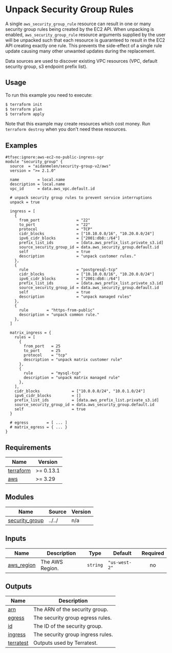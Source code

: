 # Unpack Security Group Rules

A single `aws_security_group_rule` resource can result in one or many security group rules being created by the EC2 API. When unpacking is enabled, `aws_security_group_rule` resource arguments supplied by the user will be unpacked such that each resource is guaranteed to result in the EC2 API creating exactly one rule. This prevents the side-effect of a single rule update causing many other unwanted updates during the replacement.

Data sources are used to discover existing VPC resources (VPC, default security group, s3 endpoint prefix list).

## Usage

To run this example you need to execute:

```bash
$ terraform init
$ terraform plan
$ terraform apply
```

Note that this example may create resources which cost money. Run `terraform destroy` when you don't need these resources.

<!-- BEGINNING OF PRE-COMMIT-TERRAFORM DOCS HOOK -->

## Examples

```hcl
#tfsec:ignore:aws-ec2-no-public-ingress-sgr
module "security_group" {
  source  = "aidanmelen/security-group-v2/aws"
  version = ">= 2.1.0"

  name        = local.name
  description = local.name
  vpc_id      = data.aws_vpc.default.id

  # unpack security group rules to prevent service interruptions
  unpack = true

  ingress = [
    {
      from_port                = "22"
      to_port                  = "22"
      protocol                 = "TCP"
      cidr_blocks              = ["10.10.0.0/16", "10.20.0.0/24"]
      ipv6_cidr_blocks         = ["2001:db8::/64"]
      prefix_list_ids          = [data.aws_prefix_list.private_s3.id]
      source_security_group_id = data.aws_security_group.default.id
      self                     = true
      description              = "unpack customer rules."
    },
    {
      rule                     = "postgresql-tcp"
      cidr_blocks              = ["10.10.0.0/16", "10.20.0.0/24"]
      ipv6_cidr_blocks         = ["2001:db8::/64"]
      prefix_list_ids          = [data.aws_prefix_list.private_s3.id]
      source_security_group_id = data.aws_security_group.default.id
      self                     = true
      description              = "unpack managed rules"
    },
    {
      rule        = "https-from-public"
      description = "unpack common rule."
    },
  ]

  matrix_ingress = {
    rules = [
      {
        from_port   = 25
        to_port     = 25
        protocol    = "tcp"
        description = "unpack matrix customer rule"
      },
      {
        rule        = "mysql-tcp"
        description = "unpack matrix managed rule"
      },
    ],
    cidr_blocks              = ["10.0.0.0/24", "10.0.1.0/24"]
    ipv6_cidr_blocks         = []
    prefix_list_ids          = [data.aws_prefix_list.private_s3.id]
    source_security_group_id = data.aws_security_group.default.id
    self                     = true
  }

  # egress        = [ ... ]
  # matrix_egress = { ... }
}
```

## Requirements

| Name | Version |
|------|---------|
| <a name="requirement_terraform"></a> [terraform](#requirement\_terraform) | >= 0.13.1 |
| <a name="requirement_aws"></a> [aws](#requirement\_aws) | >= 3.29 |
## Modules

| Name | Source | Version |
|------|--------|---------|
| <a name="module_security_group"></a> [security\_group](#module\_security\_group) | ../../ | n/a |
## Inputs

| Name | Description | Type | Default | Required |
|------|-------------|------|---------|:--------:|
| <a name="input_aws_region"></a> [aws\_region](#input\_aws\_region) | The AWS Region. | `string` | `"us-west-2"` | no |
## Outputs

| Name | Description |
|------|-------------|
| <a name="output_arn"></a> [arn](#output\_arn) | The ARN of the security group. |
| <a name="output_egress"></a> [egress](#output\_egress) | The security group egress rules. |
| <a name="output_id"></a> [id](#output\_id) | The ID of the security group. |
| <a name="output_ingress"></a> [ingress](#output\_ingress) | The security group ingress rules. |
| <a name="output_terratest"></a> [terratest](#output\_terratest) | Outputs used by Terratest. |
<!-- END OF PRE-COMMIT-TERRAFORM DOCS HOOK -->
